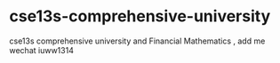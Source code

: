 # cse13s-comprehensive-university
cse13s comprehensive university and Financial Mathematics , add me wechat iuww1314
